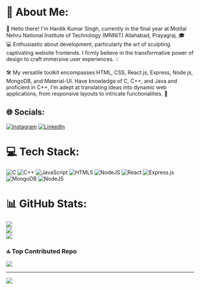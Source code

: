 # 💫 About Me:
👋 Hello there! I'm Hardik Kumar Singh, currently in the final year at Motilal Nehru National Institute of Technology (MNNIT) Allahabad, Prayagraj. 🎓<br>💻 Enthusiastic about development, particularly the art of sculpting captivating website frontends. I firmly believe in the transformative power of design to craft immersive user experiences. 💡<br><br>🛠️ My versatile toolkit encompasses HTML, CSS, React.js, Express, Node.js, MongoDB, and Material-UI. Have knowledge of C, C++, and Java and proficient in C++, I'm adept at translating ideas into dynamic web applications, from responsive layouts to intricate functionalities. 🚀


## 🌐 Socials:
[![Instagram](https://img.shields.io/badge/Instagram-%23E4405F.svg?logo=Instagram&logoColor=white)](https://www.instagram.com/ihardik_112/) [![LinkedIn](https://img.shields.io/badge/LinkedIn-%230077B5.svg?logo=linkedin&logoColor=white)](https://www.linkedin.com/in/hardik-kumar-singh/) 

# 💻 Tech Stack:
![C](https://img.shields.io/badge/c-%2300599C.svg?style=for-the-badge&logo=c&logoColor=white) ![C++](https://img.shields.io/badge/c++-%2300599C.svg?style=for-the-badge&logo=c%2B%2B&logoColor=white) ![JavaScript](https://img.shields.io/badge/javascript-%23323330.svg?style=for-the-badge&logo=javascript&logoColor=%23F7DF1E) ![HTML5](https://img.shields.io/badge/html5-%23E34F26.svg?style=for-the-badge&logo=html5&logoColor=white) ![NodeJS](https://img.shields.io/badge/node.js-6DA55F?style=for-the-badge&logo=node.js&logoColor=white) ![React](https://img.shields.io/badge/react-%2320232a.svg?style=for-the-badge&logo=react&logoColor=%2361DAFB) ![Express.js](https://img.shields.io/badge/express.js-%23404d59.svg?style=for-the-badge&logo=express&logoColor=%2361DAFB) ![MongoDB](https://img.shields.io/badge/MongoDB-%234ea94b.svg?style=for-the-badge&logo=mongodb&logoColor=white) ![NodeJS](https://img.shields.io/badge/node.js-6DA55F?style=for-the-badge&logo=node.js&logoColor=white)
# 📊 GitHub Stats:
![](https://github-readme-stats.vercel.app/api?username=Hardik-111&theme=vision-friendly-dark&hide_border=false&include_all_commits=false&count_private=false)<br/>
![](https://github-readme-streak-stats.herokuapp.com/?user=Hardik-111&theme=vision-friendly-dark&hide_border=false)<br/>
![](https://github-readme-stats.vercel.app/api/top-langs/?username=Hardik-111&theme=vision-friendly-dark&hide_border=false&include_all_commits=false&count_private=false&layout=compact)

### 🔝 Top Contributed Repo
![](https://github-contributor-stats.vercel.app/api?username=Hardik-111&limit=5&theme=dark&combine_all_yearly_contributions=true)

---
[![](https://visitcount.itsvg.in/api?id=Hardik-111&icon=5&color=12)](https://visitcount.itsvg.in)

